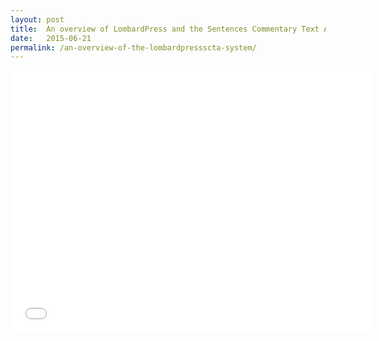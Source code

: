 ```yaml
---
layout: post
title:  An overview of LombardPress and the Sentences Commentary Text Archive
date:   2015-06-21
permalink: /an-overview-of-the-lombardpressscta-system/
---
```


<iframe src="//slides.com/jeffreycwitt/scta-lbp-overview/embed" width="576" height="420" scrolling="no" frameborder="0" webkitallowfullscreen mozallowfullscreen allowfullscreen></iframe>